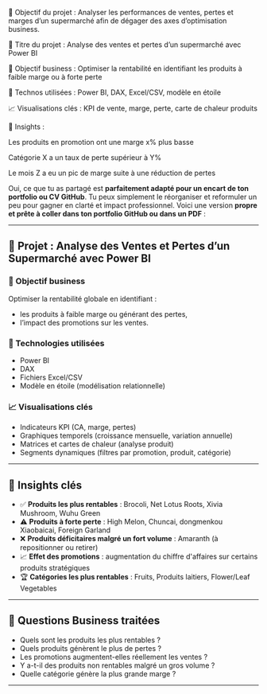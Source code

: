 🎯 Objectif du projet :
Analyser les performances de ventes, pertes et marges d’un supermarché afin de dégager des axes d’optimisation business.


📘 Titre du projet : Analyse des ventes et pertes d’un supermarché avec Power BI

🎯 Objectif business : Optimiser la rentabilité en identifiant les produits à faible marge ou à forte perte

🔧 Technos utilisées : Power BI, DAX, Excel/CSV, modèle en étoile

📈 Visualisations clés : KPI de vente, marge, perte, carte de chaleur produits

🧠 Insights :

Les produits en promotion ont une marge x% plus basse

Catégorie X a un taux de perte supérieur à Y%

Le mois Z a eu un pic de marge suite à une réduction de pertes


Oui, ce que tu as partagé est **parfaitement adapté pour un encart de ton portfolio ou CV GitHub**. Tu peux simplement le réorganiser et reformuler un peu pour gagner en clarté et impact professionnel. Voici une version **propre et prête à coller dans ton portfolio GitHub ou dans un PDF** :

---

## 📘 Projet : Analyse des Ventes et Pertes d’un Supermarché avec Power BI

### 🎯 Objectif business

Optimiser la rentabilité globale en identifiant :

* les produits à faible marge ou générant des pertes,
* l’impact des promotions sur les ventes.

### 🔧 Technologies utilisées

* Power BI
* DAX
* Fichiers Excel/CSV
* Modèle en étoile (modélisation relationnelle)

### 📈 Visualisations clés

* Indicateurs KPI (CA, marge, pertes)
* Graphiques temporels (croissance mensuelle, variation annuelle)
* Matrices et cartes de chaleur (analyse produit)
* Segments dynamiques (filtres par promotion, produit, catégorie)

---

## 🧠 Insights clés

* ✅ **Produits les plus rentables** : Brocoli, Net Lotus Roots, Xivia Mushroom, Wuhu Green
* ⚠️ **Produits à forte perte** : High Melon, Chuncai, dongmenkou Xiaobaicai, Foreign Garland
* ❌ **Produits déficitaires malgré un fort volume** : Amaranth (à repositionner ou retirer)
* 📈 **Effet des promotions** : augmentation du chiffre d'affaires sur certains produits stratégiques
* 🏆 **Catégories les plus rentables** : Fruits, Produits laitiers, Flower/Leaf Vegetables

---

## 💼 Questions Business traitées

* Quels sont les produits les plus rentables ?
* Quels produits génèrent le plus de pertes ?
* Les promotions augmentent-elles réellement les ventes ?
* Y a-t-il des produits non rentables malgré un gros volume ?
* Quelle catégorie génère la plus grande marge ?

---




